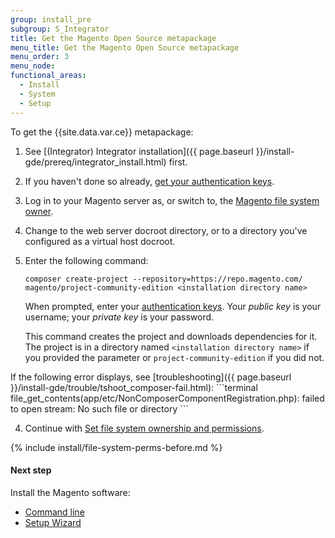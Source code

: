 ```yaml
---
group: install_pre
subgroup: S_Integrator
title: Get the Magento Open Source metapackage
menu_title: Get the Magento Open Source metapackage
menu_order: 3
menu_node:
functional_areas:
  - Install
  - System
  - Setup
---
```


To get the {{site.data.var.ce}} metapackage:

1.	See [(Integrator) Integrator installation]({{ page.baseurl }}/install-gde/prereq/integrator_install.html) first.
1.	If you haven't done so already, <a href="{{ page.baseurl }}/install-gde/prereq/connect-auth.html">get your authentication keys</a>.
1.	Log in to your Magento server as, or switch to, the <a href="{{ page.baseurl }}/install-gde/prereq/file-sys-perms-over.html">Magento file system owner</a>.
2.	Change to the web server docroot directory, or to a directory you've configured as a virtual host docroot.
3.	Enter the following command:

		composer create-project --repository=https://repo.magento.com/ magento/project-community-edition <installation directory name>

	When prompted, enter your <a href="{{ page.baseurl }}/install-gde/prereq/connect-auth.html">authentication keys</a>. Your *public key* is your username; your *private key* is your password.

	This command creates the project and downloads dependencies for it. The project is in a directory named `<installation directory name>` if you provided the parameter or `project-community-edition` if you did not.

  <div class="bs-callout bs-callout-info" id="info" markdown="1">
  If the following error displays, see [troubleshooting]({{ page.baseurl }}/install-gde/trouble/tshoot_composer-fail.html):
  ```terminal
  file_get_contents(app/etc/NonComposerComponentRegistration.php): failed to open stream: No such file or directory
  ```
  </div>

4.	Continue with <a href="#perms-over">Set file system ownership and permissions</a>.


{% include install/file-system-perms-before.md %}

#### Next step

Install the Magento software:

*	<a href="{{ page.baseurl }}/install-gde/install/cli/install-cli.html">Command line</a>
*	<a href="{{ page.baseurl }}/install-gde/install/web/install-web.html">Setup Wizard</a>
